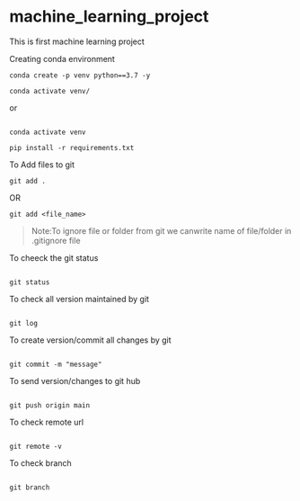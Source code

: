 # machine_learning_project

This is first machine learning project

Creating conda environment

```
conda create -p venv python==3.7 -y
```

```
conda activate venv/
```

or

```

conda activate venv
```

```
pip install -r requirements.txt
```

To Add files to git

```
git add .
```

OR

```
git add <file_name>
```

> Note:To ignore file or folder from git we canwrite name of file/folder in .gitignore file

To cheeck the git status

```

git status

```

To check all version maintained by git

```

git log

```

To create version/commit all changes by git

```

git commit -m "message"

```

To send version/changes to git hub

```

git push origin main

```

To check remote url

```

git remote -v

```

To check branch

```

git branch

```

